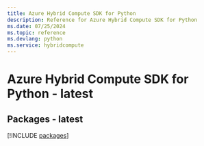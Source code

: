 ```yaml
---
title: Azure Hybrid Compute SDK for Python
description: Reference for Azure Hybrid Compute SDK for Python
ms.date: 07/25/2024
ms.topic: reference
ms.devlang: python
ms.service: hybridcompute
---
```

# Azure Hybrid Compute SDK for Python - latest
## Packages - latest
[!INCLUDE [packages](hybrid-compute-index.md)]
